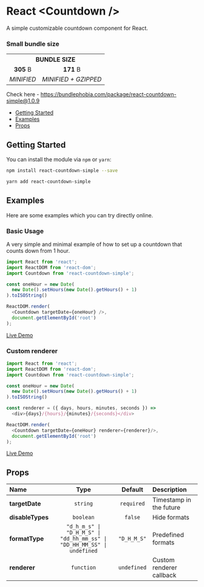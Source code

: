# React &lt;Countdown /&gt;
A simple customizable countdown component for React.

### Small bundle size

<table>
    <tr>
        <th colspan="2">BUNDLE SIZE</th>
    </tr>
    <tr>
        <td align='center'><b>305</b> B</td>
        <td align='center'><b>171</b> B</td>
    </tr>
    <tr>
        <td><em>MINIFIED</em></td>
        <td><em>MINIFIED + GZIPPED</em></td>
    </tr>
</table>

Check here - https://bundlephobia.com/package/react-countdown-simple@1.0.9

* [Getting Started](#getting-started)
* [Examples](#examples)
* [Props](#props)

## Getting Started

You can install the module via `npm` or `yarn`:

```sh
npm install react-countdown-simple --save
```

```sh
yarn add react-countdown-simple
```

## Examples

Here are some examples which you can try directly online. 

### Basic Usage
A very simple and minimal example of how to set up a countdown that counts down from 1 hour.
```js
import React from 'react';
import ReactDOM from 'react-dom';
import Countdown from 'react-countdown-simple';

const oneHour = new Date(
  new Date().setHours(new Date().getHours() + 1)
).toISOString()

ReactDOM.render(
  <Countdown targetDate={oneHour} />,
  document.getElementById('root')
);
```
[Live Demo](https://codesandbox.io/s/react-countdown-simple-example-bh2m0x)

### Custom renderer
```js
import React from 'react';
import ReactDOM from 'react-dom';
import Countdown from 'react-countdown-simple';

const oneHour = new Date(
  new Date().setHours(new Date().getHours() + 1)
).toISOString()

const renderer = ({ days, hours, minutes, seconds }) =>
  <div>{days}/{hours}/{minutes}/{seconds}</div>

ReactDOM.render(
  <Countdown targetDate={oneHour} renderer={renderer}/>,
  document.getElementById('root')
);
```
[Live Demo](https://codesandbox.io/s/react-countdown-simple-example-bh2m0x)

## Props

|Name|Type|Default|Description|
|:--|:--:|:-----:|:----------|
|**targetDate**|`string`|`required`|Timestamp in the future|
|**disableTypes**|`boolean`|`false`|Hide formats|
|**formatType**|<code>"d_h_m_s" &#124; "D_H_M_S" &#124; "dd_hh_mm_ss" &#124; "DD_HH_MM_SS" &#124; undefined</code>|`"D_H_M_S"`|Predefined formats|
|**renderer**|`function`|`undefined`|Custom renderer callback|